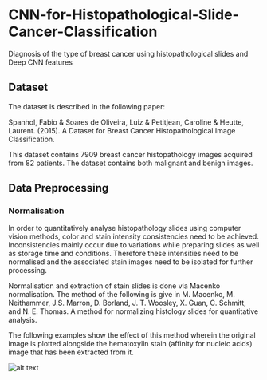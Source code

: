 # CNN-for-Histopathological-Slide-Cancer-Classification

Diagnosis of the type of breast cancer using histopathological slides and Deep CNN features

## Dataset

The dataset is described in the following paper:

Spanhol, Fabio & Soares de Oliveira, Luiz & Petitjean, Caroline & Heutte,
Laurent. (2015). A Dataset for Breast Cancer Histopathological Image
Classification.

This dataset contains 7909 breast cancer histopathology images acquired
from 82 patients. The dataset contains both malignant and benign images.

## Data Preprocessing

### Normalisation

In order to quantitatively analyse histopathology slides using computer
vision methods, color and stain intensity consistencies need
to be achieved. Inconsistencies mainly occur due to variations while
preparing slides as well as storage time and conditions. Therefore these
intensities need to be normalised and the associated stain images need to
be isolated for further processing.

Normalisation and extraction of stain slides is done via Macenko normalisation. The method of the following is give in M. Macenko, M. Neithammer, J.S. Marron, D. Borland, J. T. Woosley, X.
Guan, C. Schmitt, and N. E. Thomas. A method for normalizing histology
slides for quantitative analysis. 

The following examples show the effect of this method
wherein the original image is plotted alongside the hematoxylin stain (affinity for nucleic acids) image that
has been extracted from it.

![alt text](https://github.com/RishalAggarwal/CNN-for-Histopathological-Slide-Cancer-Classification/blob/master/norm_slide.png)

